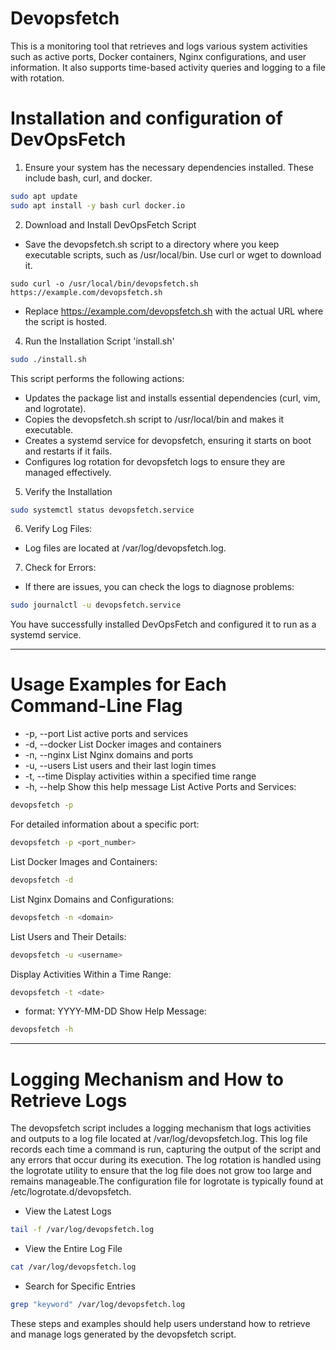 # Devopsfetch 
This is a monitoring tool that retrieves and logs various system activities such as active ports, Docker containers, Nginx configurations, and user information. It also supports time-based activity queries and logging to a file with rotation.

# Installation and configuration of DevOpsFetch
1. Ensure your system has the necessary dependencies installed. These include bash, curl, and docker. 
```bash
sudo apt update
sudo apt install -y bash curl docker.io
```
2. Download and Install DevOpsFetch Script
- Save the devopsfetch.sh script to a directory where you keep executable scripts, such as /usr/local/bin. Use curl or wget to download it.
```
sudo curl -o /usr/local/bin/devopsfetch.sh https://example.com/devopsfetch.sh
```
- Replace https://example.com/devopsfetch.sh with the actual URL where the script is hosted.

4. Run the Installation Script 'install.sh'
```bash
sudo ./install.sh
```
This script performs the following actions:

- Updates the package list and installs essential dependencies (curl, vim, and logrotate).
- Copies the devopsfetch.sh script to /usr/local/bin and makes it executable.
- Creates a systemd service for devopsfetch, ensuring it starts on boot and restarts if it fails.
- Configures log rotation for devopsfetch logs to ensure they are managed effectively.
5. Verify the Installation
```bash
sudo systemctl status devopsfetch.service
```
6. Verify Log Files:
- Log files are located at /var/log/devopsfetch.log.
7. Check for Errors:
- If there are issues, you can check the logs to diagnose problems:

```bash
sudo journalctl -u devopsfetch.service
```
You have successfully installed DevOpsFetch and configured it to run as a systemd service. 

--------------------------------------------------------------------------------------------------------------------------------------------------------

# Usage Examples for Each Command-Line Flag
-  -p, --port          List active ports and services
-  -d, --docker         List Docker images and containers
-  -n, --nginx          List Nginx domains and ports
-  -u, --users          List users and their last login times
-  -t, --time           Display activities within a specified time range
-  -h, --help           Show this help message
List Active Ports and Services:
```bash
devopsfetch -p
```
For detailed information about a specific port:
```bash
devopsfetch -p <port_number>
```
List Docker Images and Containers:
```bash
devopsfetch -d
```
List Nginx Domains and Configurations:
```bash
devopsfetch -n <domain>
```
List Users and Their Details:
```bash
devopsfetch -u <username>
```
Display Activities Within a Time Range:
```bash
devopsfetch -t <date>
```
- format: YYYY-MM-DD
Show Help Message:
```bash
devopsfetch -h
```
---------------------------------------------------------------------------------------------------------------------------------------------------------

# Logging Mechanism and How to Retrieve Logs
The devopsfetch script includes a logging mechanism that logs activities and outputs to a log file located at /var/log/devopsfetch.log. This log file records each time a command is run, capturing the output of the script and any errors that occur during its execution. The log rotation is handled using the logrotate utility to ensure that the log file does not grow too large and remains manageable.The configuration file for logrotate is typically found at /etc/logrotate.d/devopsfetch.

- View the Latest Logs
```bash
tail -f /var/log/devopsfetch.log
```
- View the Entire Log File
```bash
cat /var/log/devopsfetch.log
```
- Search for Specific Entries
```bash
grep "keyword" /var/log/devopsfetch.log
```
These steps and examples should help users understand how to retrieve and manage logs generated by the devopsfetch script.
